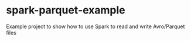 spark-parquet-example
=====================

Example project to show how to use Spark to read and write Avro/Parquet files
